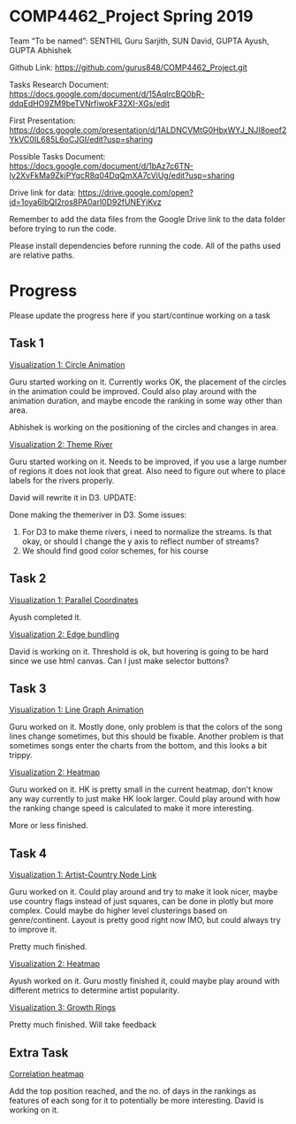 # COMP4462_Project Spring 2019

Team “To be named”:
SENTHIL Guru Sarjith, SUN David, GUPTA Ayush, GUPTA Abhishek

Github Link: https://github.com/gurus848/COMP4462_Project.git

Tasks Research Document: https://docs.google.com/document/d/15AqlrcBQ0bR-ddqEdHO9ZM9beTVNrfiwokF32XI-XGs/edit

First Presentation: https://docs.google.com/presentation/d/1ALDNCVMtG0HbxWYJ_NJI8oeof2YkVC0IL685L6oCJGI/edit?usp=sharing

Possible Tasks Document: https://docs.google.com/document/d/1bAz7c6TN-Iy2XvFkMa9ZkjPYqcR8q04DqQmXA7cViUg/edit?usp=sharing

Drive link for data: https://drive.google.com/open?id=1oya6IbQI2ros8PA0arl0D92fUNEYjKvz

Remember to add the data files from the Google Drive link to the data folder before trying to run the code.

Please install dependencies before running the code. All of the paths used are relative paths.

# Progress

Please update the progress here if you start/continue working on a task

## Task 1

 <ins>Visualization 1: Circle Animation<ins>

Guru started working on it. Currently works OK, the placement of the circles in the animation could be improved. Could also play around with the animation duration, and maybe encode the ranking in some way other than area.

Abhishek is working on the positioning of the circles and changes in area.

<ins>Visualization 2: Theme River<ins>


Guru started working on it. Needs to be improved, if you use a large number of regions it does not look that great. Also need to figure out where to place labels for the rivers properly.

David will rewrite it in D3. 
UPDATE:

Done making the themeriver in D3. Some issues:
1. For D3 to make theme rivers, i need to normalize the streams. Is that okay, or should I change the y axis to reflect number of streams?
2. We should find good color schemes, for his course

## Task 2

<ins>Visualization 1: Parallel Coordinates <ins>

Ayush completed it.

<ins>Visualization 2: Edge bundling <ins>

David is working on it. Threshold is ok, but hovering is going to be hard since we use html canvas. Can I just make selector buttons?

## Task 3

<ins>Visualization 1: Line Graph Animation <ins>

Guru worked on it. Mostly done, only problem is that the colors of the song lines change sometimes, but this should be fixable. Another problem is that sometimes songs enter the charts from the bottom, and this looks a bit trippy. 

<ins>Visualization 2: Heatmap <ins>

Guru worked on it. HK is pretty small in the current heatmap, don't know any way currently to just make HK look larger. Could play around with how the ranking change speed is calculated to make it more interesting.

More or less finished.

## Task 4

<ins>Visualization 1: Artist-Country Node Link <ins>

Guru worked on it. Could play around and try to make it look nicer, maybe use country flags instead of just squares, can be done in plotly but more complex. Could maybe do higher level clusterings based on genre/continent. Layout is pretty good right now IMO, but could always try to improve it. 

Pretty much finished.

<ins>Visualization 2: Heatmap <ins>

Ayush worked on it. Guru mostly finished it, could maybe play around with different metrics to determine artist popularity. 

<ins>Visualization 3: Growth Rings <ins>

Pretty much finished. Will take feedback

## Extra Task

<ins> Correlation heatmap <ins>

Add the top position reached, and the no. of days in the rankings as features of each song for it to potentially be more interesting.
David is working on it.
